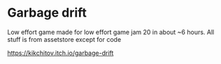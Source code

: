 # Garbage drift

Low effort game made for low effort game jam 20 in about ~6 hours. All stuff is from assetstore except for code

https://kikchitov.itch.io/garbage-drift
